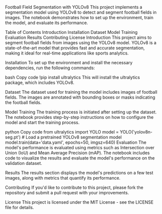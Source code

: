 Football Field Segmentation with YOLOv8
This project implements a segmentation model using YOLOv8 to detect and segment football fields in images. The notebook demonstrates how to set up the environment, train the model, and evaluate its performance.

Table of Contents
Introduction
Installation
Dataset
Model Training
Evaluation
Results
Contributing
License
Introduction
This project aims to segment football fields from images using the YOLOv8 model. YOLOv8 is a state-of-the-art model that provides fast and accurate segmentation, making it ideal for real-time applications like sports analytics.

Installation
To set up the environment and install the necessary dependencies, run the following commands:

bash
Copy code
!pip install ultralytics
This will install the ultralytics package, which includes YOLOv8.

Dataset
The dataset used for training the model includes images of football fields. The images are annotated with bounding boxes or masks indicating the football fields.

Model Training
The training process is initiated after setting up the dataset. The notebook provides step-by-step instructions on how to configure the model and start the training process.

python
Copy code
from ultralytics import YOLO
model = YOLO('yolov8n-seg.pt')  # Load a pretrained YOLOv8 segmentation model
model.train(data='data.yaml', epochs=50, imgsz=640)
Evaluation
The model's performance is evaluated using metrics such as Intersection over Union (IoU) and Mean Average Precision (mAP). The notebook includes code to visualize the results and evaluate the model's performance on the validation dataset.

Results
The results section displays the model's predictions on a few test images, along with metrics that quantify its performance.

Contributing
If you'd like to contribute to this project, please fork the repository and submit a pull request with your improvements.

License
This project is licensed under the MIT License - see the LICENSE file for details.
